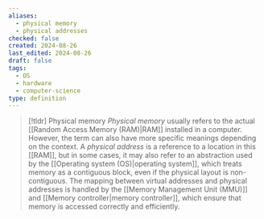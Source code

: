 ```yaml
---
aliases:
  - physical memory
  - physical addresses
checked: false
created: 2024-08-26
last_edited: 2024-08-26
draft: false
tags:
  - OS
  - hardware
  - computer-science
type: definition
---
```

>[!tldr] Physical memory
>_Physical memory_ usually refers to the actual [[Random Access Memory (RAM)|RAM]] installed in a computer. However, the term can also have more specific meanings depending on the context. A *physical address* is a reference to a location in this [[RAM]], but in some cases, it may also refer to an abstraction used by the [[Operating system (OS)|operating system]], which treats memory as a contiguous block, even if the physical layout is non-contiguous. The mapping between virtual addresses and physical addresses is handled by the [[Memory Management Unit (MMU)]] and [[Memory controller|memory controller]], which ensure that memory is accessed correctly and efficiently.

